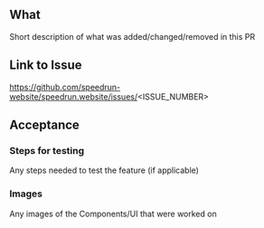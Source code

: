 ## What

Short description of what was added/changed/removed in this PR

## Link to Issue

https://github.com/speedrun-website/speedrun.website/issues/<ISSUE_NUMBER>

## Acceptance

### Steps for testing

Any steps needed to test the feature (if applicable)

### Images

Any images of the Components/UI that were worked on
